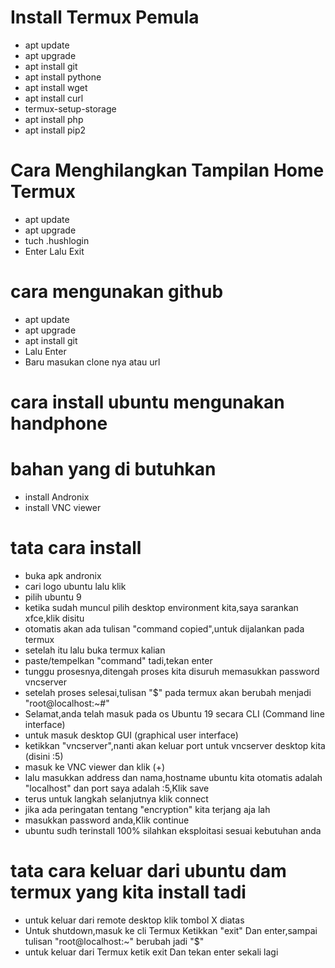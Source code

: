 # Install Termux Pemula
- apt update 
- apt upgrade
- apt install git
- apt install pythone 
- apt install wget
- apt install curl
- termux-setup-storage 
- apt install php
- apt install pip2

# Cara Menghilangkan Tampilan Home Termux
- apt update
- apt upgrade
- tuch .hushlogin
- Enter Lalu Exit

# cara mengunakan github
- apt update
- apt upgrade
- apt install git
- Lalu Enter
- Baru masukan clone nya atau url

# cara install ubuntu mengunakan handphone
# bahan yang di butuhkan 
- install  Andronix
- install VNC viewer
# tata cara install
- buka apk andronix
- cari logo ubuntu lalu klik
- pilih ubuntu 9
- ketika sudah muncul pilih desktop environment kita,saya sarankan xfce,klik disitu
- otomatis akan ada tulisan "command copied",untuk dijalankan pada termux
- setelah itu lalu buka termux kalian
- paste/tempelkan "command" tadi,tekan enter
- tunggu prosesnya,ditengah proses kita disuruh memasukkan password vncserver
- setelah proses selesai,tulisan "$" pada termux akan berubah menjadi "root@localhost:~#"
- Selamat,anda telah masuk pada os Ubuntu 19 secara CLI (Command line interface)
- untuk masuk desktop GUI (graphical user interface)
- ketikkan "vncserver",nanti akan keluar port untuk vncserver desktop kita (disini :5)
- masuk ke VNC viewer dan klik (+)
- lalu masukkan address dan nama,hostname ubuntu kita otomatis adalah "localhost" dan port saya adalah :5,Klik save
- terus untuk langkah selanjutnya  klik connect
- jika ada peringatan tentang "encryption" kita terjang aja lah
- masukkan password anda,Klik continue
- ubuntu sudh terinstall 100% silahkan eksploitasi sesuai kebutuhan anda
# tata cara keluar dari ubuntu dam termux yang kita install tadi 
- untuk keluar dari remote desktop klik tombol X diatas
- Untuk shutdown,masuk ke cli Termux
Ketikkan "exit" Dan enter,sampai tulisan "root@localhost:~" berubah jadi "$"
- untuk keluar dari Termux ketik exit Dan tekan enter sekali lagi
   
